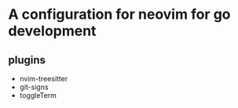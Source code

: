 # A configuration for neovim for go development


## plugins

- nvim-treesitter
- git-signs
- toggleTerm


